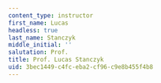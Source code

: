```yaml
---
content_type: instructor
first_name: Lucas
headless: true
last_name: Stanczyk
middle_initial: ''
salutation: Prof.
title: Prof. Lucas Stanczyk
uid: 3bec1449-c4fc-eba2-cf96-c9e8b455f4b8
---
```


